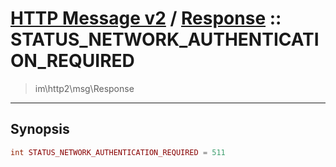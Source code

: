 # [HTTP Message v2](http2.md) / [Response](http2-Response.md) :: STATUS_NETWORK_AUTHENTICATION_REQUIRED
 > im\http2\msg\Response
____

## Synopsis
```php
int STATUS_NETWORK_AUTHENTICATION_REQUIRED = 511
```

